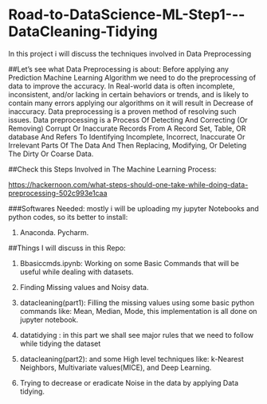 # Road-to-DataScience-ML-Step1---DataCleaning-Tidying
In this project i will discuss the techniques involved in Data Preprocessing

##Let’s see what Data Preprocessing is about:
Before applying any Prediction Machine Learning Algorithm we need to do the preprocessing of data to improve the accuracy. In Real-world data is often incomplete, inconsistent, and/or lacking in certain behaviors or trends, and is likely to contain many errors applying our algorithms on it will result in Decrease of inaccuracy. Data preprocessing is a proven method of resolving such issues.
Data preprocessing is a Process Of Detecting And Correcting (Or Removing) Corrupt Or Inaccurate Records From A Record Set, Table, OR database And Refers To Identifying Incomplete, Incorrect, Inaccurate Or Irrelevant Parts Of The Data And Then Replacing, Modifying, Or Deleting The Dirty Or Coarse Data.


##Check this Steps Involved in The Machine Learning Process:

 https://hackernoon.com/what-steps-should-one-take-while-doing-data-preprocessing-502c993e1caa

###Softwares Needed: mostly i will be uploading my jupyter Notebooks and python codes, so its better to install:
1. Anaconda.
Pycharm.


##Things I will discuss in this Repo: 

1.	Bbasiccmds.ipynb: Working on some Basic Commands that will be useful while dealing with datasets.

2.	Finding Missing values and Noisy data.

3.	datacleaning(part1): Filling the missing values using some basic python commands like: Mean, Median, Mode, this implementation is all done on jupyter notebook.

4. datatidying : in this part we shall see major rules that we need to follow while tidying the dataset

4. datacleaning(part2): and some High level techniques like: k-Nearest Neighbors, Multivariate values(MICE), and Deep Learning.
4.	Trying to decrease or eradicate Noise in the data by applying Data tidying.


